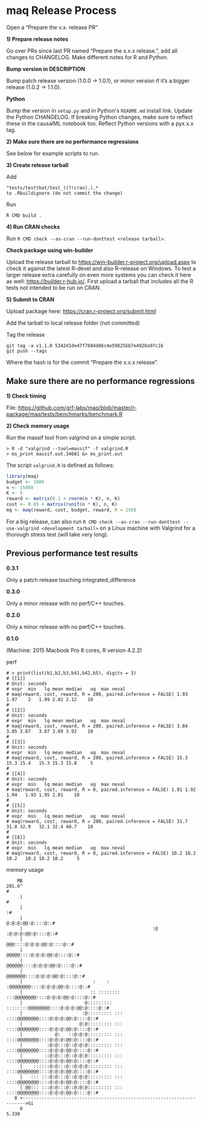 # maq Release Process

Open a “Prepare the v.x. release PR”

**1) Prepare release notes**

Go over PRs since last PR named “Prepare the x.x.x release.”, add all changes to CHANGELOG.
Make different notes for R and Python.

**Bump version in DESCRIPTION**

Bump patch release version (1.0.0 → 1.0.1), or minor version if it’s a bigger release (1.0.2 → 1.1.0).

**Python**

Bump the version in `setup.py` and in Python's `README.md` install link. Update the Python CHANGELOG.
If breaking Python changes, make sure to reflect these in the causalML notebook too. Reflect Python versions with a pyx.x.x tag.

**2) Make sure there are no performance regressions**

See below for example scripts to run.

**3) Create release tarball**

Add
```
^tests/testthat/test_((?!cran).).*
to .Rbuildignore (do not commit the change)
```

Run

`R CMD build .`

**4) Run CRAN checks**

Run `R CMD check --as-cran --run-donttest <release tarball>`.

**Check package using win-builder**

Upload the release tarball to https://win-builder.r-project.org/upload.aspx to check it against the latest R-devel and also R-release on Windows. To test a larger release extra carefully on even more systems you can check it here as well: https://builder.r-hub.io/.  First upload a tarball that includes all the R tests not intended to be run on CRAN.

**5) Submit to CRAN**

Upload package here: https://cran.r-project.org/submit.html

Add the tarball to local release folder (not committed)

Tag the release

```
git tag -a v1.1.0 5342d1de47f7604d86c4e59825bb7e4928a97c16
git push --tags
```

Where the hash is for the commit “Prepare the x.x.x release”.

## Make sure there are no performance regressions

**1) Check timing**

File: https://github.com/grf-labs/maq/blob/master/r-package/maq/tests/benchmarks/benchmark.R


**2) Check memory usage**

Run the massif tool from valgrind on a simple script.

```
> R -d "valgrind --tool=massif" -f valgrind.R
> ms_print massif.out.34681 &> ms_print.out
```

The script `valgrind.R` is defined as follows:

```R
library(maq)
budget <- 1000
n <- 15000
K <- 5
reward <- matrix(0.1 + rnorm(n * K), n, K)
cost <- 0.05 + matrix(runif(n * K), n, K)
mq <- maq(reward, cost, budget, reward, R = 150)
```

For a big release, can also run `R CMD check --as-cran --run-donttest --use-valgrind <development tarball>` on a Linux machine with Valgrind for a thorough stress test (will take very long).

## Previous performance test results

**0.3.1**

Only a patch release touching integrated_difference

**0.3.0**

Only a minor release with no perf/C++ touches.

**0.2.0**

Only a minor release with no perf/C++ touches.

**0.1.0**

(Machine: 2015 Macbook Pro 8 cores, R version 4.2.2)

perf

```
# > print(list(b1,b2,b3,b41,b42,b5), digits = 3)
# [[1]]
# Unit: seconds
# expr  min   lq mean median   uq  max neval
# maq(reward, cost, reward, R = 200, paired.inference = FALSE) 1.93 1.97    2   1.99 2.02 2.12    10
#
# [[2]]
# Unit: seconds
# expr  min   lq mean median   uq  max neval
# maq(reward, cost, reward, R = 200, paired.inference = FALSE) 3.84 3.85 3.87   3.87 3.89 3.92    10
#
# [[3]]
# Unit: seconds
# expr  min   lq mean median   uq  max neval
# maq(reward, cost, reward, R = 200, paired.inference = FALSE) 15.3 15.3 15.4   15.3 15.3 15.8     5
#
# [[4]]
# Unit: seconds
# expr  min   lq mean median   uq  max neval
# maq(reward, cost, reward, R = 0, paired.inference = FALSE) 1.91 1.92 1.94   1.93 1.95 2.01    10
#
# [[5]]
# Unit: seconds
# expr  min   lq mean median   uq  max neval
# maq(reward, cost, reward, R = 200, paired.inference = FALSE) 31.7 31.8 32.9   32.1 32.4 40.7    10
#
# [[6]]
# Unit: seconds
# expr  min   lq mean median   uq  max neval
# maq(reward, cost, reward, R = 0, paired.inference = FALSE) 10.2 10.2 10.2   10.2 10.2 10.2     5
```

memory usage

```
    MB
201.6^                                                                       #
     |                                                                       #
     |                                                                      :#
     |                                                      @:@:@:@@:@::::@::#
     |                                                :@   :@:@:@:@@:@::::@::#
     |                                               @@@::::@:@:@:@@:@::::@::#
     |                                             @@@@@::::@:@:@:@@:@::::@::#
     |                                            @@@@@@::::@:@:@:@@:@::::@::#
     |                                           @@@@@@@::::@:@:@:@@:@::::@::#
     |                          :    :         :@@@@@@@@::::@:@:@:@@:@::::@::#
     |                         :: ::::::::   :::@@@@@@@@::::@:@:@:@@:@::::@::#
     |                       @::::::::: ::::::::@@@@@@@@::::@:@:@:@@:@::::@::#
     |                      :@::::::::: ::: ::::@@@@@@@@::::@:@:@:@@:@::::@::#
     |                     @:@::::::::: ::: ::::@@@@@@@@::::@:@:@:@@:@::::@::#
     |            @:   ::@:@:@::::::::: ::: ::::@@@@@@@@::::@:@:@:@@:@::::@::#
     |         :@:@:::@::@:@:@::::::::: ::: ::::@@@@@@@@::::@:@:@:@@:@::::@::#
     |        ::@:@:::@::@:@:@::::::::: ::: ::::@@@@@@@@::::@:@:@:@@:@::::@::#
     |    ::::::@:@:::@::@:@:@::::::::: ::: ::::@@@@@@@@::::@:@:@:@@:@::::@::#
     |   ::: :::@:@:::@::@:@:@::::::::: ::: ::::@@@@@@@@::::@:@:@:@@:@::::@::#
     | @@::: :::@:@:::@::@:@:@::::::::: ::: ::::@@@@@@@@::::@:@:@:@@:@::::@::#
   0 +----------------------------------------------------------------------->Gi
     0                                                                   5.330
```
